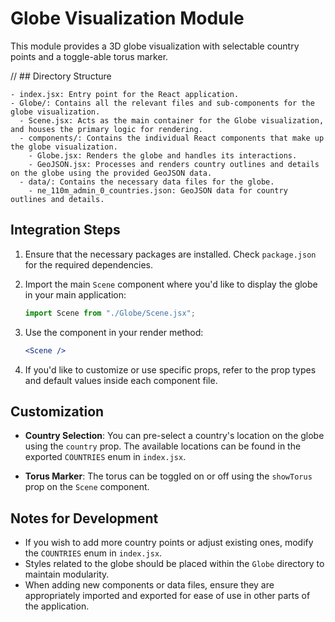 # Globe Visualization Module

This module provides a 3D globe visualization with selectable country points and a toggle-able torus marker.

// ## Directory Structure

```
- index.jsx: Entry point for the React application.
- Globe/: Contains all the relevant files and sub-components for the globe visualization.
  - Scene.jsx: Acts as the main container for the Globe visualization, and houses the primary logic for rendering.
  - components/: Contains the individual React components that make up the globe visualization.
    - Globe.jsx: Renders the globe and handles its interactions.
    - GeoJSON.jsx: Processes and renders country outlines and details on the globe using the provided GeoJSON data.
  - data/: Contains the necessary data files for the globe.
    - ne_110m_admin_0_countries.json: GeoJSON data for country outlines and details.
```

## Integration Steps

1. Ensure that the necessary packages are installed. Check `package.json` for the required dependencies.
2. Import the main `Scene` component where you'd like to display the globe in your main application:
   ```jsx
   import Scene from "./Globe/Scene.jsx";
   ```
3. Use the component in your render method:

   ```jsx
   <Scene />
   ```

4. If you'd like to customize or use specific props, refer to the prop types and default values inside each component file.

## Customization

- **Country Selection**: You can pre-select a country's location on the globe using the `country` prop. The available locations can be found in the exported `COUNTRIES` enum in `index.jsx`.

- **Torus Marker**: The torus can be toggled on or off using the `showTorus` prop on the `Scene` component.

## Notes for Development

- If you wish to add more country points or adjust existing ones, modify the `COUNTRIES` enum in `index.jsx`.
- Styles related to the globe should be placed within the `Globe` directory to maintain modularity.
- When adding new components or data files, ensure they are appropriately imported and exported for ease of use in other parts of the application.
